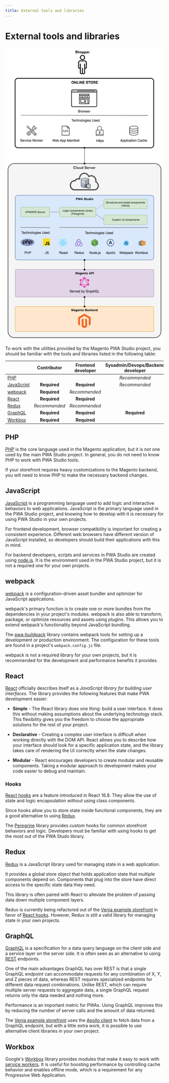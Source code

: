 ```yaml
---
title: External tools and libraries
---
```


# External tools and libraries

![tools and technology overview](images/pwa-tools-technology-overview.png)

To work with the utilities provided by the Magento PWA Studio project, you should be familiar with the tools and libraries listed in the following table:

|                           |  Contributor  | Frontend developer | Sysadmin/Devops/Backend developer |
| ------------------------- | :-----------: | :----------------: | :-------------------------------: |
| [PHP](#php)               |               |                    |           _Recommended_           |
| [JavaScript](#javascript) | **Required**  |    **Required**    |           _Recommended_           |
| [webpack](#webpack)       | **Required**  |   _Recommended_    |                                   |
| [React](#react)           | **Required**  |    **Required**    |                                   |
| [Redux](#redux)           | _Recommended_ |   _Recommended_    |                                   |
| [GraphQL](#graphql)       | **Required**  |    **Required**    |           **Required**            |
| [Workbox](#workbox)       | **Required**  |    **Required**    |                                   |

[php]: https://php.net/
[javascript]: https://developer.mozilla.org/en-US/docs/Learn/JavaScript
[webpack]: https://webpack.js.org/
[react]: https://reactjs.org/
[redux]: https://redux.js.org/
[graphql]: https://graphql.org/
[workbox]: https://developers.google.com/web/tools/workbox/

## PHP

[PHP][] is the core language used in the Magento application, but
it is not one used by the main PWA Studio project.
In general, you do not need to know PHP to work with PWA Studio tools.

If your storefront requires heavy customizations to the Magento backend, you will need to know PHP to make the necessary backend changes.

## JavaScript

[JavaScript][] is a programming language used to add logic and interactive behaviors to web applications.
JavaScript is the primary language used in the PWA Studio project, and
knowing how to develop with it is necessary for using PWA Studio in your own projects.

For frontend development, browser compatibility is important for creating a consistent experience.
Different web browsers have different version of JavaScript installed, so
developers should build their applications with this in mind.

For backend developers, scripts and services in PWA Studio are created using [node.js][].
It is the environment used in the PWA Studio project, but
it is not a required one for your own projects.

[node.js]: https://nodejs.org/en/about/

## webpack

[webpack][] is a configuration-driven asset bundler and optimizer for JavaScript applications.

webpack's primary function is to create one or more bundles from the dependencies in your project's modules.
webpack is also able to transform, package, or optimize resources and assets using plugins.
This allows you to extend webpack's functionality beyond JavaScript bundling.

The [pwa-buildpack][] library contains webpack tools for setting up a development or production environment.
The configuration for these tools are found in a project's `webpack.config.js` file.

[pwa-buildpack]: /guides/packages/buildpack/

webpack is not a required library for your own projects, but
it is recommended for the development and performance benefits it provides.

## React

[React][] officially describes itself as a _JavaScript library for building user interfaces_.
The library provides the following features that make PWA development easier:

- **Simple** - The React library does one thing: build a user interface.
  It does this without making assumptions about the underlying technology stack.
  This flexibility gives you the freedom to choose the appropriate solutions for the rest of your project.

- **Declarative** - Creating a complex user interface is difficult when working directly with the DOM API.
  React allows you to describe how your interface should look for a specific application state, and
  the library takes care of rendering the UI correctly when the state changes.

- **Modular** - React encourages developers to create modular and reusable components.
  Taking a modular approach to development makes your code easier to debug and maintain.

### Hooks

[React hooks][] are a feature introduced in React 16.8.
They allow the use of state and logic encapsulation without using class components.

[react hooks]: https://reactjs.org/docs/hooks-intro.html

Since hooks allow you to store state inside functional components, they are a good alternative to using [Redux](#redux).

The [Peregrine][] library provides custom hooks for common storefront behaviors and logic.
Developers must be familiar with using hooks to get the most out of the PWA Studo library.

[peregrine]: /guides/packages/peregrine

## Redux

[Redux][] is a JavaScript library used for managing state in a web application.

It provides a global store object that holds application state that multiple components depend on.
Components that plug into the store have direct access to the specific state data they need.

This library is often paired with React to alleviate the problem of passing data down multiple component layers.

<InlineAlert variant="info" slots="text"/>

Redux is currently being refactored out of the [Venia example storefront][] in favor of [React hooks](#hooks).
However, Redux is still a valid library for managing state in your own projects.

[venia example storefront]: /guides/packages/venia/storefront/

## GraphQL

[GraphQL][] is a specification for a data query language on the client side and a service layer on the server side.
It is often seen as an alternative to using [REST][] endpoints.

[rest]: https://en.wikipedia.org/wiki/REST

One of the main advantages GraphQL has over REST is that a single GraphQL endpoint can accommodate requests for any combination of X, Y, and Z pieces of data,
whereas REST requires specialized endpoints for different data request combinations.
Unlike REST, which can require multiple server requests to aggregate data,
a single GraphQL request returns only the data needed and nothing more.

Performance is an important metric for PWAs.
Using GraphQL improves this by reducing the number of server calls and the amount of data returned.

The [Venia example storefront][] uses the [Apollo client][] to fetch data from a GraphQL endpoint, but
with a little extra work, it is possible to use alternative client libraries in your own project.

[apollo client]: https://www.apollographql.com/docs/react/why-apollo/

## Workbox

Google's [Workbox][] library provides modules that make it easy to work with [service workers][].
It is useful for boosting performance by controlling cache behavior and enables offline mode, which is a requirement for any Progressive Web Application.

[service workers]: https://developers.google.com/web/fundamentals/primers/service-workers/
